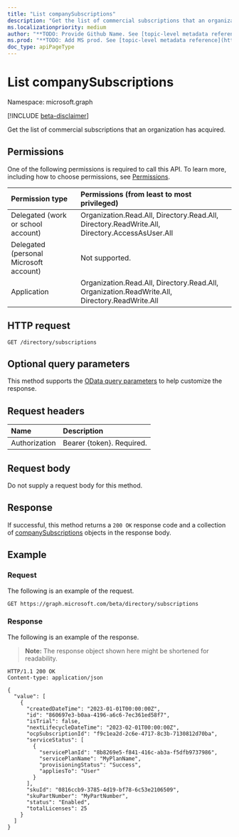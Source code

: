 ```yaml
---
title: "List companySubscriptions"
description: "Get the list of commercial subscriptions that an organization has acquired."
ms.localizationpriority: medium
author: "**TODO: Provide Github Name. See [topic-level metadata reference](https://aka.ms/msgo?pagePath=Document-APIs/Guidelines/Metadata)**"
ms.prod: "**TODO: Add MS prod. See [topic-level metadata reference](https://aka.ms/msgo?pagePath=Document-APIs/Guidelines/Metadata)**"
doc_type: apiPageType
---
```


# List companySubscriptions

Namespace: microsoft.graph

[!INCLUDE [beta-disclaimer](../../includes/beta-disclaimer.md)]

Get the list of commercial subscriptions that an organization has acquired.

## Permissions

One of the following permissions is required to call this API. To learn more, including how to choose permissions, see [Permissions](/graph/permissions-reference).

| Permission type                        | Permissions (from least to most privileged)                                                    |
| :------------------------------------- | :--------------------------------------------------------------------------------------------- |
| Delegated (work or school account)     | Organization.Read.All, Directory.Read.All, Directory.ReadWrite.All, Directory.AccessAsUser.All |
| Delegated (personal Microsoft account) | Not supported.                                                                                 |
| Application                            | Organization.Read.All, Directory.Read.All, Organization.ReadWrite.All, Directory.ReadWrite.All |

## HTTP request

<!-- { "blockType": "ignored" } -->

```http
GET /directory/subscriptions
```

## Optional query parameters

This method supports the [OData query parameters](/graph/query-parameters) to help customize the response.

## Request headers

| Name          | Description               |
| :------------ | :------------------------ |
| Authorization | Bearer {token}. Required. |

## Request body

Do not supply a request body for this method.

## Response

If successful, this method returns a `200 OK` response code and a collection of [companySubscriptions](../resources/companysubscriptions.md) objects in the response body.

## Example

### Request

The following is an example of the request.

<!-- {
  "blockType": "request",
  "name": "list_companySubscriptions"
}-->

```msgraph-interactive
GET https://graph.microsoft.com/beta/directory/subscriptions
```

### Response

The following is an example of the response. 

>**Note:** The response object shown here might be shortened for readability.
<!-- {
  "blockType": "response",
  "truncated": true,
  "@odata.type": "Collection(microsoft.graph.companySubscriptions)"
} -->

```http
HTTP/1.1 200 OK
Content-type: application/json

{
  "value": [
    {
      "createdDateTime": "2023-01-01T00:00:00Z",
      "id": "860697e3-b0aa-4196-a6c6-7ec361ed58f7",
      "isTrial": false,
      "nextLifecycleDateTime": "2023-02-01T00:00:00Z",
      "ocpSubscriptionId": "f9c1ea2d-2c6e-4717-8c3b-7130812d70ba",
      "serviceStatus": [
        {
          "servicePlanId": "8b8269e5-f841-416c-ab3a-f5dfb9737986",
          "servicePlanName": "MyPlanName",
          "provisioningStatus": "Success",
          "appliesTo": "User"
        }
      ],
      "skuId": "0816ccb9-3785-4d19-bf78-6c53e2106509",
      "skuPartNumber": "MyPartNumber",
      "status": "Enabled",
      "totalLicenses": 25
    }
  ]
}
```
